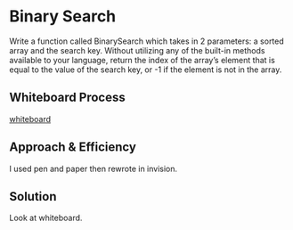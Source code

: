 # Binary Search

Write a function called BinarySearch which takes in 2 parameters: a sorted array and the search key. Without utilizing any of the built-in methods available to your language, return the index of the array’s element that is equal to the value of the search key, or -1 if the element is not in the array.

## Whiteboard Process

[whiteboard](Screenshot%202023-09-20%20at%208.44.53%20PM.png)

## Approach & Efficiency

I used pen and paper then rewrote in invision.

## Solution

Look at whiteboard.
